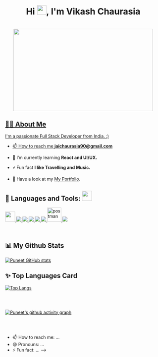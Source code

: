 ### <h1 align="center">Hi <img src="https://raw.githubusercontent.com/MartinHeinz/MartinHeinz/master/wave.gif" width="30px">, I'm Vikash Chaurasia</h1>

<h1 align="center"><a href="#"><img width="450" height="265" src="https://github.com/mayankchaudhary26/Cool-Readme-ideas/raw/master/data/chill%20scene.gif"/</a></h1>

   
   
   
## 🙋‍♂️ About Me

I'm a passionate Full Stack Developer from India. :)

- 📫 How to reach me **jaichaurasia90@gmail.com**
   
- 🌱 I’m currently learning **React and UI/UX.**

- ⚡ Fun fact **I like Travelling and Music.**
- 💬 Have a look at my [My Portfolio](https://vikashportfolio.w3spaces.com/index.html).
   
   
   
   
## 🚀 Languages and Tools: <img src = "https://media2.giphy.com/media/QssGEmpkyEOhBCb7e1/giphy.gif?cid=ecf05e47a0n3gi1bfqntqmob8g9aid1oyj2wr3ds3mg700bl&rid=giphy.gif" width = 32px>

<p align="left"> 
    <a href="https://reactjs.org/" target="_blank"> <img width ='32px' src                ='https://raw.githubusercontent.com/rahulbanerjee26/githubAboutMeGenerator/main/icons/reactjs.svg'> </a> 
    <a href="https://developer.mozilla.org/en-US/docs/Web/JavaScript" target="_blank"> <img src="https://img.icons8.com/color/48/000000/javascript.png"/> </a> 
    <a href="https://www.w3.org/html/" target="_blank"> <img src="https://img.icons8.com/color/48/000000/html-5.png"/> </a> 
    <a href="https://www.w3schools.com/css/" target="_blank"> <img src="https://img.icons8.com/color/48/000000/css3.png"/> </a> 
    <a href="https://getbootstrap.com" target="_blank"> <img src="https://img.icons8.com/color/48/000000/bootstrap.png"/> </a> 
    <a href="https://www.python.org" target="_blank"> <img src="https://img.icons8.com/color/48/000000/python.png"/> </a> 
    <a href="https://postman.com" target="_blank"> <img src="https://www.vectorlogo.zone/logos/getpostman/getpostman-icon.svg" alt="postman" width="45" height="45"/>       </a>   
    <a href="https://git-scm.com/" target="_blank"> <img src="https://img.icons8.com/color/48/000000/git.png"/> </a> 
</p>
   

<br/>


## 📊 My Github Stats

  [![Puneet GitHub stats](https://github-readme-stats.vercel.app/api?username=PuneetChaubey&hide=prs&count_private=true&show_icons=true&theme=radical)](https://github.com/anuraghazra/github-readme-stats)

## ✨ Top Languages Card

[![Top Langs](https://github-readme-stats.vercel.app/api/top-langs/?username=PuneetChaubey&layout=compact)](https://github.com/anuraghazra/github-readme-stats)


<br/>
<br/>


[![Puneet's github activity graph](https://activity-graph.herokuapp.com/graph?username=PuneetChaubey&theme=react-dark)](https://github.com/ashutosh00710/github-readme-activity-graph)


<br/>
<br/>




- 📫 How to reach me: ...
- 😄 Pronouns: ...
- ⚡ Fun fact: ...
-->
